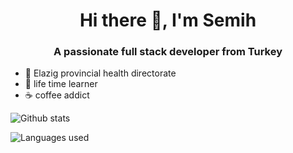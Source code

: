 <h1 align="center">Hi there 👋, I'm Semih</h1>
<h3 align="center">A passionate full stack developer from Turkey</h3>

- 🔭 Elazig provincial health directorate
- 📖 life time learner
- ☕ coffee addict


![Github stats](https://github-readme-stats.vercel.app/api?username=semihsayi&theme=dark&show_icons=true&count_private=true)

![Languages used](https://github-readme-stats.vercel.app/api/top-langs/?username=semihsay&itheme=dark&show_icons=true&count_private=true)
